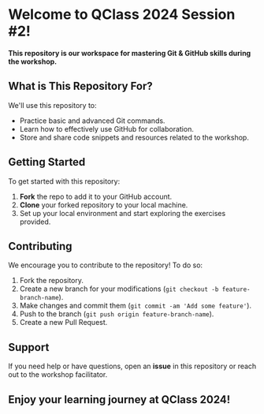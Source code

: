 # Welcome to QClass 2024 Session #2!

**This repository is our workspace for mastering Git & GitHub skills during the workshop.**

## What is This Repository For?
We'll use this repository to:
- Practice basic and advanced Git commands.
- Learn how to effectively use GitHub for collaboration.
- Store and share code snippets and resources related to the workshop.

## Getting Started
To get started with this repository:
1. **Fork** the repo to add it to your GitHub account.
2. **Clone** your forked repository to your local machine.
3. Set up your local environment and start exploring the exercises provided.

## Contributing
We encourage you to contribute to the repository! To do so:
1. Fork the repository.
2. Create a new branch for your modifications (`git checkout -b feature-branch-name`).
3. Make changes and commit them (`git commit -am 'Add some feature'`).
4. Push to the branch (`git push origin feature-branch-name`).
5. Create a new Pull Request.

## Support
If you need help or have questions, open an **issue** in this repository or reach out to the workshop facilitator.

## Enjoy your learning journey at QClass 2024!
